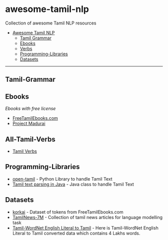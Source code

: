 # awesome-tamil-nlp
Collection of awesome Tamil NLP resources


- [Awesome Tamil NLP](#awesome-tamil-nlp)
  - [Tamil Grammar](#Tamil-Grammar)
  - [Ebooks](#ebooks)
  - [Verbs](#All-Tamil-Verbs)
  - [Programming-Libraries](#Programming-Libraries)
  - [Datasets](#Datasets)
  
---
  

## Tamil-Grammar


## Ebooks

*Ebooks with free license*

* [FreeTamilEbooks.com](https://FreeTamilebooks.com) 
* [Project Madurai](http://projectmadurai.org/pmworks.html)

## All-Tamil-Verbs

* [Tamil Verbs](http://sudar-ilakkanam.blogspot.com/?view=classic)

## Programming-Libraries

* [open-tamil](https://github.com/Ezhil-Language-Foundation/open-tamil) - Python Library to handle Tamil Text
* [Tamil text parsing in Java](https://github.com/drajamanik/tamil) - Java class to handle Tamil Text

## Datasets

* [korkai](https://github.com/psankar/korkai/tree/master/FreeTamilEBooks) - Dataset of tokens from FreeTamilEbooks.com
* [TamilNews-7M](https://www.kaggle.com/paarulakan/tamilnews-7m.zip) - Collection of tamil news articles for language modelling task
* [Tamil-WordNet English Literal to Tamil](https://drive.google.com/file/d/1jWvNGDcTbvqqQlAJKYksvtnsrv4BH-Wd/view) - Here is Tamil-WordNet English Literal to Tamil converted data which contains 4 Lakhs words.

